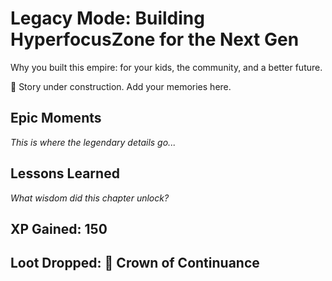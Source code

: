 # Legacy Mode: Building HyperfocusZone for the Next Gen

Why you built this empire: for your kids, the community, and a better future.

🚧 Story under construction. Add your memories here.

## Epic Moments

*This is where the legendary details go...*

## Lessons Learned

*What wisdom did this chapter unlock?*

## XP Gained: 150
## Loot Dropped: 👑 Crown of Continuance
